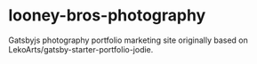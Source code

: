 # looney-bros-photography
Gatsbyjs photography portfolio marketing site originally based on LekoArts/gatsby-starter-portfolio-jodie.
